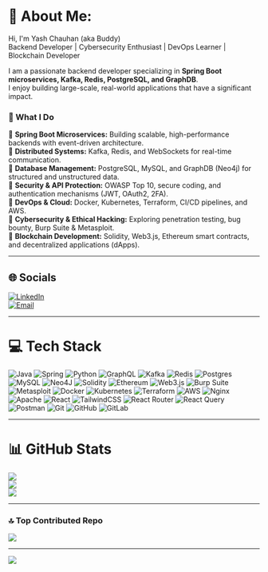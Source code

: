 # 💫 About Me:
Hi, I'm Yash Chauhan (aka Buddy)  
Backend Developer | Cybersecurity Enthusiast | DevOps Learner | Blockchain Developer  

I am a passionate backend developer specializing in **Spring Boot microservices, Kafka, Redis, PostgreSQL, and GraphDB**.  
I enjoy building large-scale, real-world applications that have a significant impact.  

### 🚀 What I Do
🔹 **Spring Boot Microservices:** Building scalable, high-performance backends with event-driven architecture.  
🔹 **Distributed Systems:** Kafka, Redis, and WebSockets for real-time communication.  
🔹 **Database Management:** PostgreSQL, MySQL, and GraphDB (Neo4j) for structured and unstructured data.  
🔹 **Security & API Protection:** OWASP Top 10, secure coding, and authentication mechanisms (JWT, OAuth2, 2FA).  
🔹 **DevOps & Cloud:** Docker, Kubernetes, Terraform, CI/CD pipelines, and AWS.  
🔹 **Cybersecurity & Ethical Hacking:** Exploring penetration testing, bug bounty, Burp Suite & Metasploit.  
🔹 **Blockchain Development:** Solidity, Web3.js, Ethereum smart contracts, and decentralized applications (dApps).  

---

## 🌐 Socials
[![LinkedIn](https://img.shields.io/badge/LinkedIn-%230077B5.svg?logo=linkedin&logoColor=white)](https://www.linkedin.com/in/yash-chauhan-a415b6246)  
[![Email](https://img.shields.io/badge/Email-D14836?logo=gmail&logoColor=white)](mailto:yashchauhan.gaya@gmail.com)  

---

# 💻 Tech Stack
![Java](https://img.shields.io/badge/java-%23ED8B00.svg?style=for-the-badge&logo=java&logoColor=white) 
![Spring](https://img.shields.io/badge/spring-%236DB33F.svg?style=for-the-badge&logo=spring&logoColor=white) 
![Python](https://img.shields.io/badge/python-3670A0?style=for-the-badge&logo=python&logoColor=ffdd54) 
![GraphQL](https://img.shields.io/badge/-GraphQL-E10098?style=for-the-badge&logo=graphql&logoColor=white) 
![Kafka](https://img.shields.io/badge/kafka-231F20?style=for-the-badge&logo=apache-kafka&logoColor=white) 
![Redis](https://img.shields.io/badge/redis-%23DD0031.svg?style=for-the-badge&logo=redis&logoColor=white) 
![Postgres](https://img.shields.io/badge/postgres-%23316192.svg?style=for-the-badge&logo=postgresql&logoColor=white) 
![MySQL](https://img.shields.io/badge/mysql-4479A1.svg?style=for-the-badge&logo=mysql&logoColor=white) 
![Neo4J](https://img.shields.io/badge/Neo4j-008CC1?style=for-the-badge&logo=neo4j&logoColor=white) 
![Solidity](https://img.shields.io/badge/Solidity-363636?style=for-the-badge&logo=solidity&logoColor=white) 
![Ethereum](https://img.shields.io/badge/Ethereum-3C3C3D?style=for-the-badge&logo=ethereum&logoColor=white) 
![Web3.js](https://img.shields.io/badge/web3.js-F16822?style=for-the-badge&logo=web3.js&logoColor=white) 
![Burp Suite](https://img.shields.io/badge/Burp_Suite-FB542B?style=for-the-badge&logo=burp-suite&logoColor=white) 
![Metasploit](https://img.shields.io/badge/Metasploit-232F3E?style=for-the-badge&logo=metasploit&logoColor=white) 
![Docker](https://img.shields.io/badge/docker-%230db7ed.svg?style=for-the-badge&logo=docker&logoColor=white) 
![Kubernetes](https://img.shields.io/badge/kubernetes-%23326ce5.svg?style=for-the-badge&logo=kubernetes&logoColor=white) 
![Terraform](https://img.shields.io/badge/terraform-%235835CC.svg?style=for-the-badge&logo=terraform&logoColor=white) 
![AWS](https://img.shields.io/badge/AWS-%23FF9900.svg?style=for-the-badge&logo=amazon-aws&logoColor=white) 
![Nginx](https://img.shields.io/badge/nginx-%23009639.svg?style=for-the-badge&logo=nginx&logoColor=white) 
![Apache](https://img.shields.io/badge/apache-%23D42029.svg?style=for-the-badge&logo=apache&logoColor=white) 
![React](https://img.shields.io/badge/react-%2320232a.svg?style=for-the-badge&logo=react&logoColor=%2361DAFB) 
![TailwindCSS](https://img.shields.io/badge/tailwindcss-%2338B2AC.svg?style=for-the-badge&logo=tailwind-css&logoColor=white) 
![React Router](https://img.shields.io/badge/React_Router-CA4245?style=for-the-badge&logo=react-router&logoColor=white) 
![React Query](https://img.shields.io/badge/-React%20Query-FF4154?style=for-the-badge&logo=react%20query&logoColor=white) 
![Postman](https://img.shields.io/badge/Postman-FF6C37?style=for-the-badge&logo=postman&logoColor=white) 
![Git](https://img.shields.io/badge/git-%23F05033.svg?style=for-the-badge&logo=git&logoColor=white) 
![GitHub](https://img.shields.io/badge/github-%23121011.svg?style=for-the-badge&logo=github&logoColor=white) 
![GitLab](https://img.shields.io/badge/gitlab-%23181717.svg?style=for-the-badge&logo=gitlab&logoColor=white)  

---

# 📊 GitHub Stats
![](https://github-readme-stats.vercel.app/api?username=98001yash&theme=dark&hide_border=false&include_all_commits=true&count_private=true&t=1)  
![](https://streak-stats.demolab.com?user=98001yash&theme=dark&hide_border=false&t=2)  
![](https://github-readme-stats.vercel.app/api/top-langs/?username=98001yash&theme=dark&hide_border=false&layout=compact&t=3)  

---

### 🔝 Top Contributed Repo
![](https://github-contributor-stats.vercel.app/api?username=98001yash&limit=5&theme=dark&combine_all_yearly_contributions=true&t=4)

---

[![](https://visitcount.itsvg.in/api?id=98001yash&icon=0&color=0)](https://visitcount.itsvg.in)

<!-- Proudly created with GPRM ( https://gprm.itsvg.in ) -->
